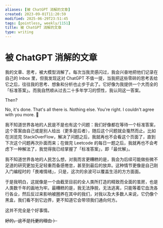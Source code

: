 ```yaml
---
aliases: [被 ChatGPT 消解的文章]
created: 2023-09-01T11:20:59
modified: 2025-06-29T23:51:45
tags: [pointless, weekly/1151]
title: 被 ChatGPT 消解的文章
type: writing
---
```


# 被 ChatGPT 消解的文章

我的文章、思考，被大模型消解了。每次当我灵感闪过，我会兴奋地把他们记录在自己的 Inbox 里，但我发现这对 ChatGPT 不值一提，当我把这些零碎的思考丢给它之后，往往我的思考、想象和分析也止步于此了。它好像为我提供一个大而全的「标准答案」。而我自然顺从过去二十多年学习的惯性，我认同这一答案。

Then?

No, it's done. That's all there is. Nothing else. You're right. I couldn't agree with you more. 🤷

我不知道世界各地的人民是不是也有这个问题：我们好像都在等待一个标准答案，这个答案由自己或是别人给出（更多是后者），随后这个问题就会戛然而止。比如在浏览完 StackOverFlow，解决了问题之后，我就再也不会看这个页面了，直到下次这个问题再次扑面而来；在做完 Leetcode 的每日一题之后，我就再也不会考虑下一种解法了，我觉得我已经掌握了「标准答案」，即「最优解」。

我不知道世界各地的人民怎么想，对我而言更糟糕的是，我会为后续可能做些微不足道的研究更加无足轻重而备感倦怠，甚至到最后的放弃。这种情节更像是自己刚入门编程时的「畏难情绪」，只是，这次的余波可以覆盖生活的方方面面。

于是我明白，这就像是一个由截至目前的全人类所打造的精致而全面的茧房，也是人类数千年的画地为牢。最糟糕的是，我无法挣脱，无法逃离，只能等着它血洗各行各业，然后反过来影响被圈养在其中的我们，对我以及大多数人来说，它仍像个黑盒，我们看不到它边界，更不知道它会带领我们通向何方。

这并不完全是个好事情。

~~好的，这不是托更的理由 ）~~
